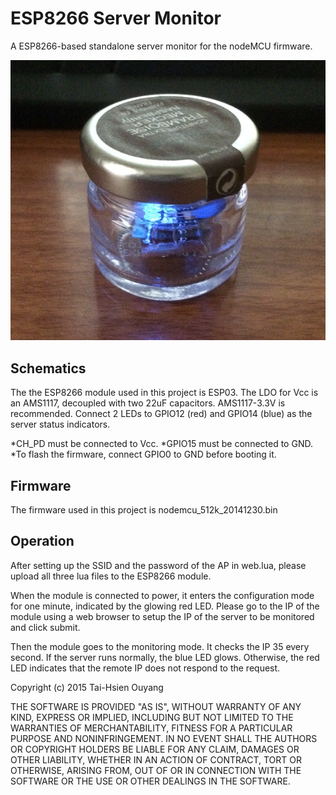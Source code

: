 ESP8266 Server Monitor
=========

A ESP8266-based standalone server monitor for the nodeMCU firmware.

![alt tag](https://raw.githubusercontent.com/th86/ESP8266ServerMonitor/master/img.png)

## Schematics ##

The the ESP8266 module used in this project is ESP03. The LDO for Vcc is an AMS1117, decoupled with two 22uF capacitors. AMS1117-3.3V is recommended. Connect 2 LEDs to GPIO12 (red) and GPIO14 (blue) as the server status indicators.

*CH_PD must be connected to Vcc.
*GPIO15 must be connected to GND.
*To flash the firmware, connect GPIO0 to GND before booting it. 

## Firmware ##
The firmware used in this project is nodemcu_512k_20141230.bin

## Operation ##
After setting up the SSID and the password of the AP in web.lua, please upload all three lua files to the ESP8266 module. 

When the module is connected to power, it enters the configuration mode for one minute, indicated by the glowing red LED. Please go to the IP of the module using a web browser to setup the IP of the server to be monitored and click submit.

Then the module goes to the monitoring mode. It checks the IP 35 every second. If the server runs normally, the blue LED glows. Otherwise, the red LED indicates that the remote IP does not respond to the request.

Copyright (c) 2015 Tai-Hsien Ouyang

THE SOFTWARE IS PROVIDED "AS IS", WITHOUT WARRANTY OF ANY KIND, EXPRESS OR IMPLIED, INCLUDING BUT NOT LIMITED TO THE WARRANTIES OF MERCHANTABILITY, FITNESS FOR A PARTICULAR PURPOSE AND NONINFRINGEMENT. IN NO EVENT SHALL THE AUTHORS OR COPYRIGHT HOLDERS BE LIABLE FOR ANY CLAIM, DAMAGES OR OTHER LIABILITY, WHETHER IN AN ACTION OF CONTRACT, TORT OR OTHERWISE, ARISING FROM, OUT OF OR IN CONNECTION WITH THE SOFTWARE OR THE USE OR OTHER DEALINGS IN THE SOFTWARE.
